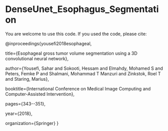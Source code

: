 # DenseUnet_Esophagus_Segmentation

You are welcome to use this code. If you used the code, please cite:


@inproceedings{yousefi2018esophageal,

  title={Esophageal gross tumor volume segmentation using a 3D convolutional neural network},
  
  author={Yousefi, Sahar and Sokooti, Hessam and Elmahdy, Mohamed S and Peters, Femke P and Shalmani, Mohammad T Manzuri and Zinkstok, Roel T and Staring, Marius},
  
  booktitle={International Conference on Medical Image Computing and Computer-Assisted Intervention},
  
  pages={343--351},
  
  year={2018},
  
  organization={Springer}
}

